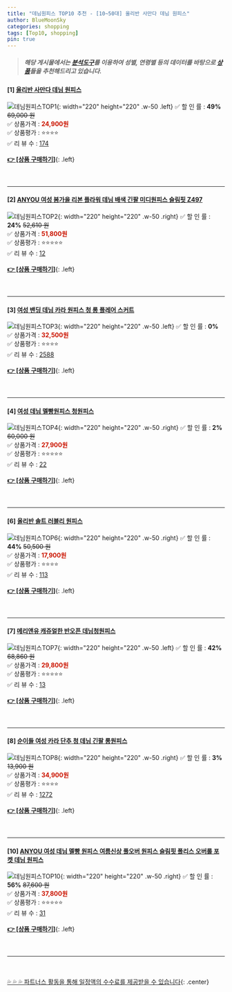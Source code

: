 ```yaml
---
title: "데님원피스 TOP10 추천 - [10~50대] 올리반 사만다 데님 원피스"
author: BlueMoonSky
categories: shopping
tags: [Top10, shopping]
pin: true
---
```


> ##### 해당 게시물에서는 [**분석도구**](https://itemscout.io/)를 이용하여 **성별**, **연령별** 등의 데이터를 바탕으로 [**상품**](https://link.coupang.com/a/baae76)들을 추천해드리고 있습니다.

#### [1] [올리반 사만다 데님 원피스](https://link.coupang.com/re/AFFSDP?lptag=AF5964186&subid=bluemoonsky6999&pageKey=7462672553&traceid=V0-153&itemId=19454947033&vendorItemId=86565517655)
![데님원피스TOP1](https://thumbnail10.coupangcdn.com/thumbnails/remote/230x230ex/image/vendor_inventory/626d/1801b869beeab5fc77b20e9799f80c6ae290c6ede48c3ea9a8d840aa3c48.jpg){: width="220" height="220" .w-50 .left}
✅ 할 인 률 : **49%** ~~<del class="base-price"> 69,000  </del>원~~<br>
✅ 상품가격 : <span style="color:#cb1400"> **24,900원** </span><br>
✅ 상품평가 : ⭐⭐⭐⭐<br>
✅ 리 뷰 수 : [174](https://link.coupang.com/re/AFFSDP?lptag=AF5964186&subid=bluemoonsky6999&pageKey=7462672553&traceid=V0-153&itemId=19454947033&vendorItemId=86565517655)<br>
<br>
[**👉  [상품 구매하기]**](https://link.coupang.com/re/AFFSDP?lptag=AF5964186&subid=bluemoonsky6999&pageKey=7462672553&traceid=V0-153&itemId=19454947033&vendorItemId=86565517655){: .left}
<br>
<br>
<br>

***

#### [2] [ANYOU 여성 봄가을 리본 플라워 데님 배색 긴팔 미디원피스 슬림핏 Z497](https://link.coupang.com/re/AFFSDP?lptag=AF5964186&subid=bluemoonsky6999&pageKey=7581806582&traceid=V0-153&itemId=20015701527&vendorItemId=87307148541)
![데님원피스TOP2](https://thumbnail9.coupangcdn.com/thumbnails/remote/230x230ex/image/vendor_inventory/7ee1/174a75cf938a314000e8cf0cb78b5a303176666d8e4af2043d5e23f2b234.png){: width="220" height="220" .w-50 .right}
✅ 할 인 률 : **24%** ~~<del class="base-price"> 52,610  </del>원~~<br>
✅ 상품가격 : <span style="color:#cb1400"> **51,800원** </span><br>
✅ 상품평가 : ⭐⭐⭐⭐⭐<br>
✅ 리 뷰 수 : [12](https://link.coupang.com/re/AFFSDP?lptag=AF5964186&subid=bluemoonsky6999&pageKey=7581806582&traceid=V0-153&itemId=20015701527&vendorItemId=87307148541)<br>
<br>
[**👉  [상품 구매하기]**](https://link.coupang.com/re/AFFSDP?lptag=AF5964186&subid=bluemoonsky6999&pageKey=7581806582&traceid=V0-153&itemId=20015701527&vendorItemId=87307148541){: .left}
<br>
<br>
<br>

***

#### [3] [여성 밴딩 데님 카라 원피스 청 롱 플레어 스커트](https://link.coupang.com/re/AFFSDP?lptag=AF5964186&subid=bluemoonsky6999&pageKey=6332141745&traceid=V0-153&itemId=13245579721&vendorItemId=80503527500)
![데님원피스TOP3](https://thumbnail9.coupangcdn.com/thumbnails/remote/230x230ex/image/vendor_inventory/6ef8/c36e64c59cd4429fdcb5d4f162f25d24d4745630d329b241ec045786e578.jpg){: width="220" height="220" .w-50 .left}
✅ 할 인 률 : **0%** <br>
✅ 상품가격 : <span style="color:#cb1400"> **32,500원** </span><br>
✅ 상품평가 : ⭐⭐⭐⭐<br>
✅ 리 뷰 수 : [2588](https://link.coupang.com/re/AFFSDP?lptag=AF5964186&subid=bluemoonsky6999&pageKey=6332141745&traceid=V0-153&itemId=13245579721&vendorItemId=80503527500)<br>
<br>
[**👉  [상품 구매하기]**](https://link.coupang.com/re/AFFSDP?lptag=AF5964186&subid=bluemoonsky6999&pageKey=6332141745&traceid=V0-153&itemId=13245579721&vendorItemId=80503527500){: .left}
<br>
<br>
<br>

***

#### [4] [여성 데님 멜빵원피스 청원피스](https://link.coupang.com/re/AFFSDP?lptag=AF5964186&subid=bluemoonsky6999&pageKey=6831609370&traceid=V0-153&itemId=16218866929&vendorItemId=83412575145)
![데님원피스TOP4](https://thumbnail8.coupangcdn.com/thumbnails/remote/230x230ex/image/vendor_inventory/2ef7/fe36242320258582de0f72995d55c13a897885fb985b7a344f6a137f30aa.jpg){: width="220" height="220" .w-50 .right}
✅ 할 인 률 : **2%** ~~<del class="base-price"> 60,000  </del>원~~<br>
✅ 상품가격 : <span style="color:#cb1400"> **27,900원** </span><br>
✅ 상품평가 : ⭐⭐⭐⭐⭐<br>
✅ 리 뷰 수 : [22](https://link.coupang.com/re/AFFSDP?lptag=AF5964186&subid=bluemoonsky6999&pageKey=6831609370&traceid=V0-153&itemId=16218866929&vendorItemId=83412575145)<br>
<br>
[**👉  [상품 구매하기]**](https://link.coupang.com/re/AFFSDP?lptag=AF5964186&subid=bluemoonsky6999&pageKey=6831609370&traceid=V0-153&itemId=16218866929&vendorItemId=83412575145){: .left}
<br>
<br>
<br>

***

#### [6] [올리반 솔트 러블리 원피스](https://link.coupang.com/re/AFFSDP?lptag=AF5964186&subid=bluemoonsky6999&pageKey=7462661526&traceid=V0-153&itemId=19454890424&vendorItemId=86565462463)
![데님원피스TOP6](https://thumbnail10.coupangcdn.com/thumbnails/remote/230x230ex/image/vendor_inventory/83ab/fffb630e2905811af92db37fb182482b961ac03987ea56e98a02a75815d8.jpg){: width="220" height="220" .w-50 .right}
✅ 할 인 률 : **44%** ~~<del class="base-price"> 50,500  </del>원~~<br>
✅ 상품가격 : <span style="color:#cb1400"> **17,900원** </span><br>
✅ 상품평가 : ⭐⭐⭐⭐<br>
✅ 리 뷰 수 : [113](https://link.coupang.com/re/AFFSDP?lptag=AF5964186&subid=bluemoonsky6999&pageKey=7462661526&traceid=V0-153&itemId=19454890424&vendorItemId=86565462463)<br>
<br>
[**👉  [상품 구매하기]**](https://link.coupang.com/re/AFFSDP?lptag=AF5964186&subid=bluemoonsky6999&pageKey=7462661526&traceid=V0-153&itemId=19454890424&vendorItemId=86565462463){: .left}
<br>
<br>
<br>

***

#### [7] [메리앤유 캐쥬얼한 반오픈 데님청원피스](https://link.coupang.com/re/AFFSDP?lptag=AF5964186&subid=bluemoonsky6999&pageKey=129526871&traceid=V0-153&itemId=511161790&vendorItemId=86828928722)
![데님원피스TOP7](https://thumbnail9.coupangcdn.com/thumbnails/remote/230x230ex/image/vendor_inventory/9dad/0049584b005b40352c2651666969b98f21f706a0fd10f22e72373de4e3cc.jpg){: width="220" height="220" .w-50 .left}
✅ 할 인 률 : **42%** ~~<del class="base-price"> 68,860  </del>원~~<br>
✅ 상품가격 : <span style="color:#cb1400"> **29,800원** </span><br>
✅ 상품평가 : ⭐⭐⭐⭐⭐<br>
✅ 리 뷰 수 : [13](https://link.coupang.com/re/AFFSDP?lptag=AF5964186&subid=bluemoonsky6999&pageKey=129526871&traceid=V0-153&itemId=511161790&vendorItemId=86828928722)<br>
<br>
[**👉  [상품 구매하기]**](https://link.coupang.com/re/AFFSDP?lptag=AF5964186&subid=bluemoonsky6999&pageKey=129526871&traceid=V0-153&itemId=511161790&vendorItemId=86828928722){: .left}
<br>
<br>
<br>

***

#### [8] [순이들 여성 카라 단추 청 데님 긴팔 롱원피스](https://link.coupang.com/re/AFFSDP?lptag=AF5964186&subid=bluemoonsky6999&pageKey=7458438537&traceid=V0-153&itemId=19434742385&vendorItemId=86545911160)
![데님원피스TOP8](https://thumbnail7.coupangcdn.com/thumbnails/remote/230x230ex/image/vendor_inventory/f747/6d0f082b58d971874e665af02135126cd00bc594384568e952e0bd0d031a.jpg){: width="220" height="220" .w-50 .right}
✅ 할 인 률 : **3%** ~~<del class="base-price"> 13,900  </del>원~~<br>
✅ 상품가격 : <span style="color:#cb1400"> **34,900원** </span><br>
✅ 상품평가 : ⭐⭐⭐⭐<br>
✅ 리 뷰 수 : [1272](https://link.coupang.com/re/AFFSDP?lptag=AF5964186&subid=bluemoonsky6999&pageKey=7458438537&traceid=V0-153&itemId=19434742385&vendorItemId=86545911160)<br>
<br>
[**👉  [상품 구매하기]**](https://link.coupang.com/re/AFFSDP?lptag=AF5964186&subid=bluemoonsky6999&pageKey=7458438537&traceid=V0-153&itemId=19434742385&vendorItemId=86545911160){: .left}
<br>
<br>
<br>

***

#### [10] [ANYOU 여성 데님 멜빵 원피스 여름신상 풀오버 원피스 슬림핏 폴리스 오버롤 포켓 데님 원피스](https://link.coupang.com/re/AFFSDP?lptag=AF5964186&subid=bluemoonsky6999&pageKey=7439600762&traceid=V0-153&itemId=19342696676&vendorItemId=87250816890)
![데님원피스TOP10](https://thumbnail10.coupangcdn.com/thumbnails/remote/230x230ex/image/vendor_inventory/e41f/9418e28bedb151b1d71cdd11ade3c128934ab0fea1cacba61bac916ee2e5.jpg){: width="220" height="220" .w-50 .right}
✅ 할 인 률 : **56%** ~~<del class="base-price"> 87,600  </del>원~~<br>
✅ 상품가격 : <span style="color:#cb1400"> **37,800원** </span><br>
✅ 상품평가 : ⭐⭐⭐⭐⭐<br>
✅ 리 뷰 수 : [31](https://link.coupang.com/re/AFFSDP?lptag=AF5964186&subid=bluemoonsky6999&pageKey=7439600762&traceid=V0-153&itemId=19342696676&vendorItemId=87250816890)<br>
<br>
[**👉  [상품 구매하기]**](https://link.coupang.com/re/AFFSDP?lptag=AF5964186&subid=bluemoonsky6999&pageKey=7439600762&traceid=V0-153&itemId=19342696676&vendorItemId=87250816890){: .left}
<br>
<br>
<br>

***
<br><br>[💦 💦 💦 파트너스 활동을 통해 일정액의 수수료를 제공받을 수 있습니다](https://link.coupang.com/a/baae76){: .center}